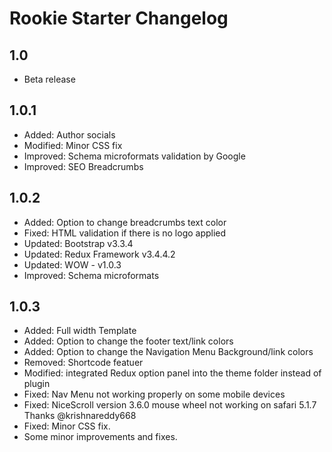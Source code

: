 # Rookie Starter Changelog

## 1.0 
* Beta release

## 1.0.1
* Added: Author socials
* Modified: Minor CSS fix
* Improved: Schema microformats validation by Google
* Improved: SEO Breadcrumbs

## 1.0.2
* Added: Option to change breadcrumbs text color
* Fixed: HTML validation if there is no logo applied
* Updated: Bootstrap v3.3.4
* Updated: Redux Framework v3.4.4.2
* Updated: WOW - v1.0.3
* Improved: Schema microformats

## 1.0.3
* Added: Full width Template
* Added: Option to change the footer text/link colors
* Added: Option to change the Navigation Menu Background/link colors
* Removed: Shortcode featuer
* Modified: integrated Redux option panel into the theme folder instead of plugin
* Fixed: Nav Menu not working properly on some mobile devices
* Fixed: NiceScroll version 3.6.0 mouse wheel not working on safari 5.1.7 Thanks @krishnareddy668
* Fixed: Minor CSS fix.
* Some minor improvements and fixes.
